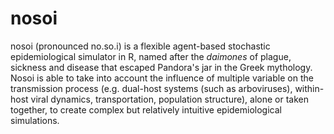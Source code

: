 # nosoi
nosoi (pronounced no.so.i) is a flexible agent-based stochastic epidemiological simulator in R, named after the *daimones* of plague, sickness and disease that escaped Pandora's jar in the Greek mythology. Nosoi is able to take into account the influence of multiple variable on the transmission process (e.g. dual-host systems (such as arboviruses), within-host viral dynamics, transportation, population structure), alone or taken together, to create complex but relatively intuitive epidemiological simulations.
